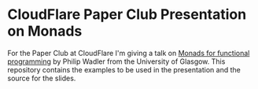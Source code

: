 # CloudFlare Paper Club Presentation on Monads

For the Paper Club at CloudFlare I'm giving a talk on [Monads for functional
programming](http://homepages.inf.ed.ac.uk/wadler/papers/marktoberdorf/baastad.pdf)
by Philip Wadler from the University of Glasgow. This repository contains the
examples to be used in the presentation and the source for the slides.
